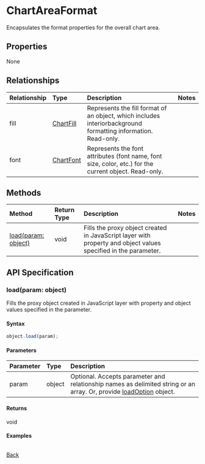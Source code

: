 # ChartAreaFormat

Encapsulates the format properties for the overall chart area.

## Properties
None

## Relationships
| Relationship | Type    |Description|Notes |
|:---------------|:--------|:----------|:-----|
|fill|[ChartFill](chartfill.md)|Represents the fill format of an object, which includes interiorbackground formatting information. Read-only.||
|font|[ChartFont](chartfont.md)|Represents the font attributes (font name, font size, color, etc.) for the current object. Read-only.||

## Methods

| Method           | Return Type    |Description|Notes |
|:---------------|:--------|:----------|:-----|
|[load(param: object)](#loadparam-object)|void|Fills the proxy object created in JavaScript layer with property and object values specified in the parameter.||

## API Specification

### load(param: object)
Fills the proxy object created in JavaScript layer with property and object values specified in the parameter.

#### Syntax
```js
object.load(param);
```

#### Parameters
| Parameter       | Type    |Description|
|:---------------|:--------|:----------|
|param|object|Optional. Accepts parameter and relationship names as delimited string or an array. Or, provide [loadOption](loadoption.md) object.|

#### Returns
void

#### Examples
```js

```

[Back](#methods)

